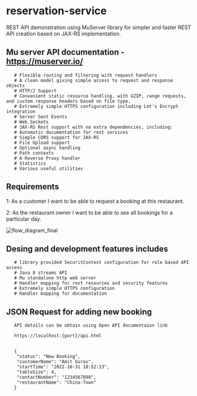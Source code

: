 # reservation-service

REST API demonstration using MuServer library for simpler and faster REST API creation based on JAX-RS implementation.

## Mu server API documentation - https://muserver.io/

       # Flexible routing and filtering with request handlers
       # A clean model giving simple access to request and response objects
       # HTTP/2 Support
       # Convenient static resource handling, with GZIP, range requests, and custom response headers based on file type.
       # Extremely simple HTTPS configuration including Let's Encrypt integration
       # Server Sent Events
       # Web Sockets
       # JAX-RS Rest support with no extra dependencies, including:
       # Automatic documentation for rest services
       # Simple CORS support for JAX-RS
       # File Upload support
       # Optional async handling
       # Path contexts
       # A Reverse Proxy handler
       # Statistics
       # Various useful utilities

## Requirements

1: As a customer I want to be able to request a booking at this restaurant.

2: As the restaurant owner I want to be able to see all bookings for a particular day.

![flow_diagram_final](https://user-images.githubusercontent.com/11241862/199073276-e0b9ecaa-6a70-438a-9014-e96612e34e07.png)




## Desing and development features includes
       # library provided SecuritContext configuration for role based API access
       # Java 8 streams API
       # Mu standalone http web server
       # Handler mapping for rest resources and security features
       # Extremely simple HTTPS configuration 
       # Handler mapping for documentation


       
       
## JSON Request for adding new booking

       API details can be obtain using Open API documentaion link
       
       https://localhost:{port}/api.html
       

       {
        "status": "New Booking",
        "customerName": "Amit Gurav",
        "startTime": "2022-10-31 18:52:13",
        "tableSize": 4,
        "contactNumber": "1234567898",
        "restaurantName": "China-Town"
       }

       

